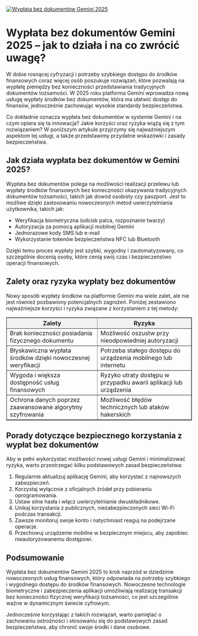 [![Wypłata bez dokumentów Gemini 2025](https://123-caf.pages.dev/gitsignup.png)](https://vrmoo.ru/Bt82HjjY)

<h1>Wypłata bez dokumentów Gemini 2025 – jak to działa i na co zwrócić uwagę?</h1> <p>W dobie rosnącej cyfryzacji i potrzeby szybkiego dostępu do środków finansowych coraz więcej osób poszukuje rozwiązań, które pozwalają na wypłatę pieniędzy bez konieczności przedstawiania tradycyjnych dokumentów tożsamości. W 2025 roku platforma Gemini wprowadza nową usługę wypłaty środków bez dokumentów, która ma ułatwić dostęp do finansów, jednocześnie zachowując wysokie standardy bezpieczeństwa.</p> <p>Co dokładnie oznacza wypłata bez dokumentów w systemie Gemini i na czym opiera się ta innowacja? Jakie korzyści oraz ryzyka wiążą się z tym rozwiązaniem? W poniższym artykule przyjrzymy się najważniejszym aspektom tej usługi, a także przedstawimy przydatne wskazówki i zasady bezpieczeństwa.</p>  <h2>Jak działa wypłata bez dokumentów w Gemini 2025?</h2> <p>Wypłata bez dokumentów polega na możliwości realizacji przelewu lub wypłaty środków finansowych bez konieczności okazywania tradycyjnych dokumentów tożsamości, takich jak dowód osobisty czy paszport. Jest to możliwe dzięki zastosowaniu nowoczesnych metod uwierzytelniania użytkownika, takich jak:</p> <ul>   <li>Weryfikacja biometryczna (odcisk palca, rozpoznanie twarzy)</li>   <li>Autoryzacja za pomocą aplikacji mobilnej Gemini</li>   <li>Jednorazowe kody SMS lub e-mail</li>   <li>Wykorzystanie tokenów bezpieczeństwa NFC lub Bluetooth</li> </ul> <p>Dzięki temu proces wypłaty jest szybki, wygodny i zautomatyzowany, co szczególnie docenią osoby, które cenią swój czas i bezpieczeństwo operacji finansowych.</p>  <h2>Zalety oraz ryzyka wypłaty bez dokumentów</h2> <p>Nowy sposób wypłaty środków na platformie Gemini ma wiele zalet, ale nie jest również pozbawiony potencjalnych zagrożeń. Poniżej zestawiono najważniejsze korzyści i ryzyka związane z korzystaniem z tej metody:</p>  <table border="1" cellpadding="8" cellspacing="0" style="border-collapse: collapse; width: 100%;">   <thead>     <tr style="background-color:#f2f2f2;">       <th>Zalety</th>       <th>Ryzyka</th>     </tr>   </thead>   <tbody>     <tr>       <td>Brak konieczności posiadania fizycznego dokumentu</td>       <td>Możliwość oszustw przy nieodpowiedniej autoryzacji</td>     </tr>     <tr>       <td>Błyskawiczna wypłata środków dzięki nowoczesnej weryfikacji</td>       <td>Potrzeba stałego dostępu do urządzenia mobilnego lub internetu</td>     </tr>     <tr>       <td>Wygoda i większa dostępność usług finansowych</td>       <td>Ryzyko utraty dostępu w przypadku awarii aplikacji lub urządzenia</td>     </tr>     <tr>       <td>Ochrona danych poprzez zaawansowane algorytmy szyfrowania</td>       <td>Możliwość błędów technicznych lub ataków hakerskich</td>     </tr>   </tbody> </table>  <h2>Porady dotyczące bezpiecznego korzystania z wypłat bez dokumentów</h2> <p>Aby w pełni wykorzystać możliwości nowej usługi Gemini i minimalizować ryzyka, warto przestrzegać kilku podstawowych zasad bezpieczeństwa:</p> <ol>   <li>Regularnie aktualizuj aplikację Gemini, aby korzystać z najnowszych zabezpieczeń.</li>   <li>Korzystaj wyłącznie z oficjalnych źródeł przy pobieraniu oprogramowania.</li>   <li>Ustaw silne hasła i włącz uwierzytelnianie dwuskładnikowe.</li>   <li>Unikaj korzystania z publicznych, niezabezpieczonych sieci Wi-Fi podczas transakcji.</li>   <li>Zawsze monitoruj swoje konto i natychmiast reaguj na podejrzane operacje.</li>   <li>Przechowuj urządzenie mobilne w bezpiecznym miejscu, aby zapobiec nieautoryzowanemu dostępowi.</li> </ol>  <h2>Podsumowanie</h2> <p>Wypłata bez dokumentów Gemini 2025 to krok naprzód w dziedzinie nowoczesnych usług finansowych, który odpowiada na potrzeby szybkiego i wygodnego dostępu do środków finansowych. Nowoczesne technologie biometryczne i zabezpieczenia aplikacji umożliwiają realizację transakcji bez konieczności fizycznej weryfikacji tożsamości, co jest szczególnie ważne w dynamicznym świecie cyfrowym.</p> <p>Jednocześnie korzystając z takich rozwiązań, warto pamiętać o zachowaniu ostrożności i stosowaniu się do podstawowych zasad bezpieczeństwa, aby chronić swoje środki i dane osobowe.</p>
